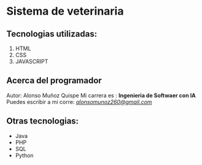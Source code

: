 # Sistema de veterinaria
## Tecnologias utilizadas:
1. HTML
2. CSS
3. JAVASCRIPT

## Acerca del programador
Autor: Alonso Muñoz Quispe
Mi carrera es : **Ingenieria de Softwaer con IA**
Puedes escribir a mi corre: *alonsomunoz260@gmail.com*

## Otras tecnologias:
- Java
- PHP
- SQL
- Python